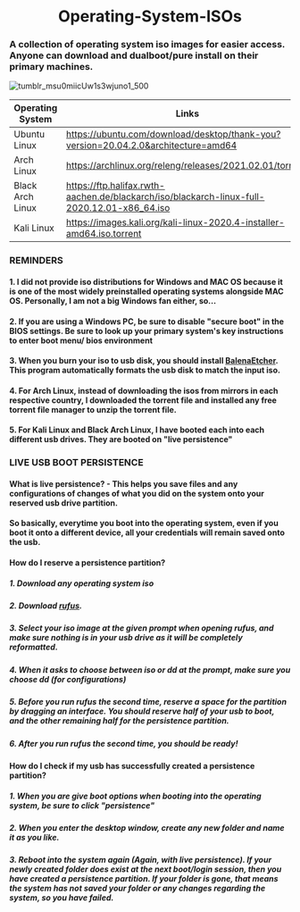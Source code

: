 # <h1 align='center'> Operating-System-ISOs
### A collection of operating system iso images for easier access. Anyone can download and dualboot/pure install on their primary machines. 

![tumblr_msu0miicUw1s3wjuno1_500](https://user-images.githubusercontent.com/73013239/108625812-3a783080-7490-11eb-8144-0c243e145d36.gif)

| Operating System | Links |
|----------|---------|
| Ubuntu Linux | https://ubuntu.com/download/desktop/thank-you?version=20.04.2.0&architecture=amd64 |
| Arch Linux | https://archlinux.org/releng/releases/2021.02.01/torrent/ |
| Black Arch Linux | https://ftp.halifax.rwth-aachen.de/blackarch/iso/blackarch-linux-full-2020.12.01-x86_64.iso |
| Kali Linux | https://images.kali.org/kali-linux-2020.4-installer-amd64.iso.torrent |

### REMINDERS
#### 1. I did not provide iso distributions for Windows and MAC OS because it is one of the most widely preinstalled operating systems alongside MAC OS. Personally, I am not a big Windows fan either, so...
#### 2. If you are using a Windows PC, be sure to disable "secure boot" in the BIOS settings. Be sure to look up your primary system's key instructions to enter boot menu/ bios environment
#### 3. When you burn your iso to usb disk, you should install [BalenaEtcher](https://www.balena.io/etcher/). This program automatically formats the usb disk to match the input iso. 
#### 4. For Arch Linux, instead of downloading the isos from mirrors in each respective country, I downloaded the torrent file and installed any free torrent file manager to unzip the torrent file. 
#### 5. For Kali Linux and Black Arch Linux, I have booted each into each different usb drives. They are booted on "live persistence"

### LIVE USB BOOT PERSISTENCE
#### What is live persistence? - This helps you save files and any configurations of changes of what you did on the system onto your reserved usb drive partition. 
#### So basically, everytime you boot into the operating system, even if you boot it onto a different device, all your credentials will remain saved onto the usb. 
#### How do I reserve a persistence partition? 
##### 1. Download any operating system iso
##### 2. Download [rufus](https://github.com/pbatard/rufus/releases/download/v3.13/rufus-3.13.exe). 
##### 3. Select your iso image at the given prompt when opening rufus, and make sure nothing is in your usb drive as it will be completely reformatted. 
##### 4. When it asks to choose between iso or dd at the prompt, make sure you choose dd (for configurations)
##### 5. Before you run rufus the second time, reserve a space for the partition by dragging an interface. You should reserve half of your usb to boot, and the other remaining half for the persistence partition. 
##### 6. After you run rufus the second time, you should be ready!
#### How do I check if my usb has successfully created a persistence partition? 
##### 1. When you are give boot options when booting into the operating system, be sure to click "persistence"
##### 2. When you enter the desktop window, create any new folder and name it as you like.
##### 3. Reboot into the system again (Again, with live persistence). If your newly created folder does exist at the next boot/login session, then you have created a persistence partition. If your folder is gone, that means the system has not saved your folder or any changes regarding the system, so you have failed. 
